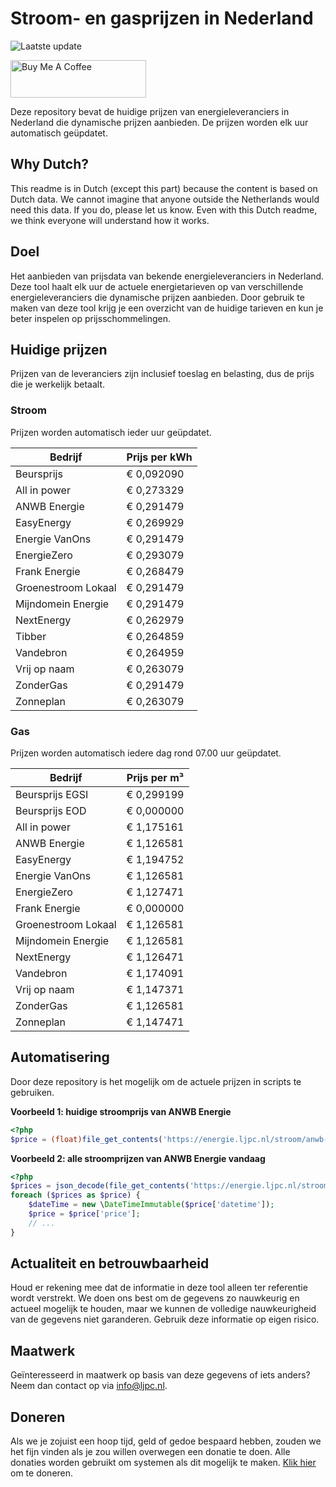 # Stroom- en gasprijzen in Nederland

![Laatste update](https://img.shields.io/badge/laatste%20update-2024--05--10%2001%3A00%20CET-brightgreen)

<a href="https://www.buymeacoffee.com/Lars-" target="_blank"><img src="https://cdn.buymeacoffee.com/buttons/v2/default-orange.png" alt="Buy Me A Coffee" height="60" style="height: 60px !important;width: 217px !important;" ></a>

Deze repository bevat de huidige prijzen van energieleveranciers in Nederland die dynamische prijzen aanbieden. De prijzen worden elk uur automatisch geüpdatet.

## Why Dutch?

This readme is in Dutch (except this part) because the content is based on Dutch data. We cannot imagine that anyone outside the Netherlands would need this data. If you do, please let us know. Even with this Dutch readme, we think
everyone will understand how it works.

## Doel

Het aanbieden van prijsdata van bekende energieleveranciers in Nederland. Deze tool haalt elk uur de actuele energietarieven op van verschillende energieleveranciers die dynamische prijzen aanbieden. Door gebruik te maken van deze tool
krijg je een overzicht van de huidige tarieven en kun je beter inspelen op prijsschommelingen.

## Huidige prijzen

Prijzen van de leveranciers zijn inclusief toeslag en belasting, dus de prijs die je werkelijk betaalt.

### Stroom

Prijzen worden automatisch ieder uur geüpdatet.

 Bedrijf | Prijs per kWh 
---------|---------------
Beursprijs | € 0,092090
All in power | € 0,273329
ANWB Energie | € 0,291479
EasyEnergy | € 0,269929
Energie VanOns | € 0,291479
EnergieZero | € 0,293079
Frank Energie | € 0,268479
Groenestroom Lokaal | € 0,291479
Mijndomein Energie | € 0,291479
NextEnergy | € 0,262979
Tibber | € 0,264859
Vandebron | € 0,264959
Vrij op naam | € 0,263079
ZonderGas | € 0,291479
Zonneplan | € 0,263079


### Gas

Prijzen worden automatisch iedere dag rond 07.00 uur geüpdatet.

 Bedrijf | Prijs per m³ 
---------|--------------
Beursprijs EGSI | € 0,299199
Beursprijs EOD | € 0,000000
All in power | € 1,175161
ANWB Energie | € 1,126581
EasyEnergy | € 1,194752
Energie VanOns | € 1,126581
EnergieZero | € 1,127471
Frank Energie | € 0,000000
Groenestroom Lokaal | € 1,126581
Mijndomein Energie | € 1,126581
NextEnergy | € 1,126471
Vandebron | € 1,174091
Vrij op naam | € 1,147371
ZonderGas | € 1,126581
Zonneplan | € 1,147471


## Automatisering

Door deze repository is het mogelijk om de actuele prijzen in scripts te gebruiken.

**Voorbeeld 1: huidige stroomprijs van ANWB Energie**

```php
<?php
$price = (float)file_get_contents('https://energie.ljpc.nl/stroom/anwb-energie-nu.txt');

```

**Voorbeeld 2: alle stroomprijzen van ANWB Energie vandaag**

```php
<?php
$prices = json_decode(file_get_contents('https://energie.ljpc.nl/stroom/all-in-power-vandaag.json'),true);
foreach ($prices as $price) {
    $dateTime = new \DateTimeImmutable($price['datetime']);
    $price = $price['price'];
    // ...
}
```

## Actualiteit en betrouwbaarheid

Houd er rekening mee dat de informatie in deze tool alleen ter referentie wordt verstrekt. We doen ons best om de gegevens zo nauwkeurig en actueel mogelijk te houden, maar we kunnen de volledige nauwkeurigheid van de gegevens niet
garanderen. Gebruik deze informatie op eigen risico.

## Maatwerk

Geïnteresseerd in maatwerk op basis van deze gegevens of iets anders? Neem dan contact op
via [info@ljpc.nl](mailto:info@ljpc.nl?subject=Energie%20prijzen).

## Doneren

Als we je zojuist een hoop tijd, geld of gedoe bespaard hebben, zouden we het fijn vinden als je zou willen overwegen een
donatie te doen. Alle donaties worden gebruikt om systemen als dit mogelijk te
maken. [Klik hier](https://www.buymeacoffee.com/Lars-) om te doneren.
